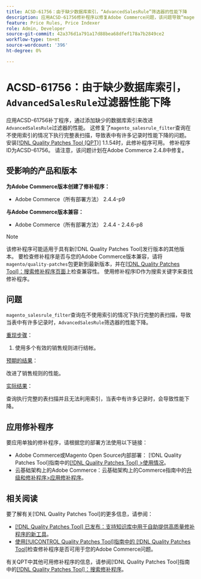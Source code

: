 ```yaml
---
title: ACSD-61756：由于缺少数据库索引，“AdvancedSalesRule”筛选器的性能下降
description: 应用ACSD-61756修补程序以修复Adobe Commerce问题，该问题导致“magento_salesrule_filter”查询在不使用索引的情况下执行完全表扫描，这会导致在处理大量记录时性能下降。 此修补程序通过为“AdvancedSalesRule”过滤器添加缺少的数据库索引来提高性能。
feature: Price Rules, Price Indexer
role: Admin, Developer
source-git-commit: 42a376d1a791a17d88bea68dfef178a7b2849ce2
workflow-type: tm+mt
source-wordcount: '396'
ht-degree: 0%

---
```


# ACSD-61756：由于缺少数据库索引，`AdvancedSalesRule`过滤器性能下降

应用ACSD-61756补丁程序，通过添加缺少的数据库索引来改进`AdvancedSalesRule`过滤器的性能。 这修复了`magento_salesrule_filter`查询在不使用索引的情况下执行完整表扫描，导致表中有许多记录时性能下降的问题。 安装[[!DNL Quality Patches Tool (QPT)]](https://experienceleague.adobe.com/en/docs/commerce-knowledge-base/kb/announcements/commerce-announcements/magento-quality-patches-released-new-tool-to-self-serve-quality-patches) 1.1.54时，此修补程序可用。 修补程序ID为ACSD-61756。 请注意，该问题计划在Adobe Commerce 2.4.8中修复。

## 受影响的产品和版本

**为Adobe Commerce版本创建了修补程序：**

* Adobe Commerce（所有部署方法） 2.4.4-p9

**与Adobe Commerce版本兼容：**

* Adobe Commerce（所有部署方法） 2.4.4 - 2.4.6-p8

>[!NOTE]
>
>该修补程序可能适用于具有新[!DNL Quality Patches Tool]发行版本的其他版本。 要检查修补程序是否与您的Adobe Commerce版本兼容，请将`magento/quality-patches`包更新到最新版本，并在[[!DNL Quality Patches Tool]：搜索修补程序页面](https://experienceleague.adobe.com/tools/commerce-quality-patches/index.html)上检查兼容性。 使用修补程序ID作为搜索关键字来查找修补程序。

## 问题

`magento_salesrule_filter`查询在不使用索引的情况下执行完整的表扫描，导致当表中有许多记录时，`AdvancedSalesRule`筛选器的性能下降。

<u>重现步骤</u>：

1. 使用多个有效的销售规则进行结帐。

<u>预期的结果</u>：

改进了销售规则的性能。

<u>实际结果</u>：

查询执行完整的表扫描并且无法利用索引，当表中有许多记录时，会导致性能下降。

## 应用修补程序

要应用单独的修补程序，请根据您的部署方法使用以下链接：

* Adobe Commerce或Magento Open Source内部部署： [!DNL Quality Patches Tool]指南中的[[!DNL Quality Patches Tool] >使用情况](/help/tools/quality-patches-tool/usage.md)。
* 云基础架构上的Adobe Commerce：云基础架构上的Commerce指南中的[升级和修补程序>应用修补程序](https://experienceleague.adobe.com/docs/commerce-cloud-service/user-guide/develop/upgrade/apply-patches.html)。

## 相关阅读

要了解有关[!DNL Quality Patches Tool]的更多信息，请参阅：

* [[!DNL Quality Patches Tool] 已发布：支持知识库中用于自助提供高质量修补程序的新工具](https://experienceleague.adobe.com/en/docs/commerce-knowledge-base/kb/announcements/commerce-announcements/magento-quality-patches-released-new-tool-to-self-serve-quality-patches)。
* [使用[!UICONTROL Quality Patches Tool]指南中的 [!DNL Quality Patches Tool]](/help/tools/quality-patches-tool/patches-available-in-qpt/check-patch-for-magento-issue-with-magento-quality-patches.md)检查修补程序是否可用于您的Adobe Commerce问题。

有关QPT中其他可用修补程序的信息，请参阅[!DNL Quality Patches Tool]指南中的[[!DNL Quality Patches Tool]：搜索修补程序](https://experienceleague.adobe.com/tools/commerce-quality-patches/index.html)。
